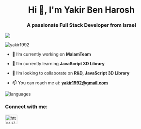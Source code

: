 <h1 align="center">Hi 👋, I'm Yakir Ben Harosh</h1>
<h3 align="center">A passionate Full Stack Developer from Israel</h3>
<img src="https://camo.githubusercontent.com/39f8cdac5f73e564af4a29263fa5f02a07c40cb5feecbd8f1effdd0eba8136e0/68747470733a2f2f736b696c6c69636f6e732e6465762f69636f6e733f693d6a732c74732c68746d6c2c6373732c6e6f64656a732c72656163742c6769742c7673636f6465267065726c696e653d34" data-canonical-src="https://skillicons.dev/icons?i=js,ts,html,css,nodejs,react,git,vscode&amp;perline=4" style="max-width: 100%;">
<p align="left"> <img src="https://komarev.com/ghpvc/?username=yakir1992&label=Profile%20views&color=0e75b6&style=flat" alt="yakir1992" /> </p>

- 🔭 I’m currently working on **MalamTeam**

- 🌱 I’m currently learning **JavaScript 3D Library**

- 👯 I’m looking to collaborate on **R&D, JavaScript 3D Library**

- 📫 You can reach me at: **yakir1992@gmail.com**

<img src="https://camo.githubusercontent.com/39f8cdac5f73e564af4a29263fa5f02a07c40cb5feecbd8f1effdd0eba8136e0/68747470733a2f2f736b696c6c69636f6e732e6465762f69636f6e733f693d6a732c74732c68746d6c2c6373732c6e6f64656a732c72656163742c6769742c7673636f6465267065726c696e653d34" align="center" alt="languages"></img>



<h3 align="left">Connect with me:</h3>
<p align="left">
<a href="https://www.linkedin.com/in/yakir1992/" target="blank"><img align="center" src="https://raw.githubusercontent.com/rahuldkjain/github-profile-readme-generator/master/src/images/icons/Social/linked-in-alt.svg" alt="https://www.linkedin.com/in/yakir1992/" height="30" width="40" /></a>
</p>


